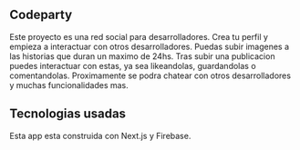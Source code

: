 
## Codeparty

Este proyecto es una red social para desarrolladores. Crea tu perfil y empieza a interactuar con otros desarrolladores. Puedas subir imagenes a las historias que duran un maximo de 24hs. Tras subir una publicacion puedes interactuar con estas, ya sea likeandolas, guardandolas o comentandolas. Proximamente se podra chatear con otros desarrolladores y muchas funcionalidades mas.

## Tecnologias usadas

Esta app esta construida con Next.js y Firebase.

